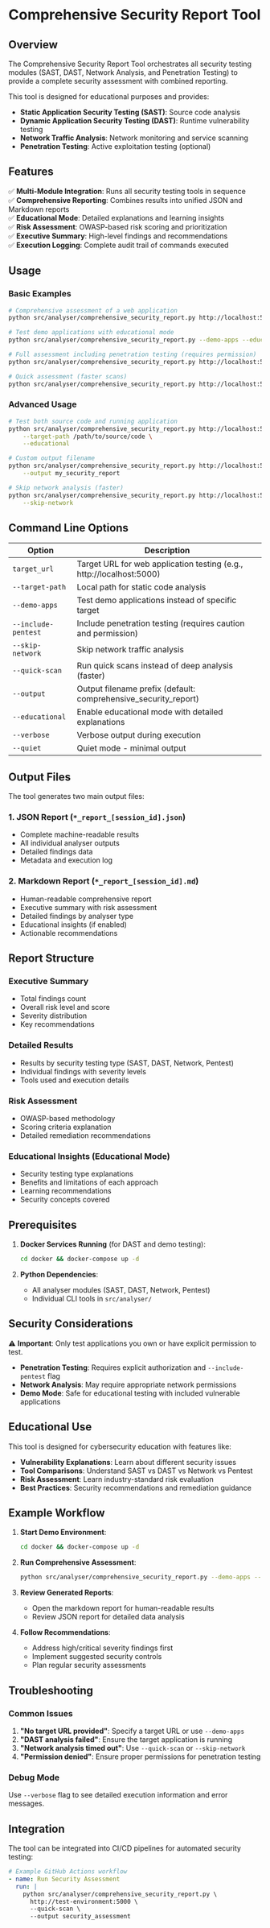 # Comprehensive Security Report Tool

## Overview

The Comprehensive Security Report Tool orchestrates all security testing modules (SAST, DAST, Network Analysis, and Penetration Testing) to provide a complete security assessment with combined reporting.

This tool is designed for educational purposes and provides:
- **Static Application Security Testing (SAST)**: Source code analysis
- **Dynamic Application Security Testing (DAST)**: Runtime vulnerability testing  
- **Network Traffic Analysis**: Network monitoring and service scanning
- **Penetration Testing**: Active exploitation testing (optional)

## Features

✅ **Multi-Module Integration**: Runs all security testing tools in sequence  
✅ **Comprehensive Reporting**: Combines results into unified JSON and Markdown reports  
✅ **Educational Mode**: Detailed explanations and learning insights  
✅ **Risk Assessment**: OWASP-based risk scoring and prioritization  
✅ **Executive Summary**: High-level findings and recommendations  
✅ **Execution Logging**: Complete audit trail of commands executed  

## Usage

### Basic Examples

```bash
# Comprehensive assessment of a web application
python src/analyser/comprehensive_security_report.py http://localhost:5000

# Test demo applications with educational mode
python src/analyser/comprehensive_security_report.py --demo-apps --educational

# Full assessment including penetration testing (requires permission)
python src/analyser/comprehensive_security_report.py http://localhost:5000 --include-pentest

# Quick assessment (faster scans)
python src/analyser/comprehensive_security_report.py http://localhost:5000 --quick-scan
```

### Advanced Usage

```bash
# Test both source code and running application
python src/analyser/comprehensive_security_report.py http://localhost:5000 \
    --target-path /path/to/source/code \
    --educational

# Custom output filename
python src/analyser/comprehensive_security_report.py http://localhost:5000 \
    --output my_security_report

# Skip network analysis (faster)
python src/analyser/comprehensive_security_report.py http://localhost:5000 \
    --skip-network
```

## Command Line Options

| Option | Description |
|--------|-------------|
| `target_url` | Target URL for web application testing (e.g., http://localhost:5000) |
| `--target-path` | Local path for static code analysis |
| `--demo-apps` | Test demo applications instead of specific target |
| `--include-pentest` | Include penetration testing (requires caution and permission) |
| `--skip-network` | Skip network traffic analysis |
| `--quick-scan` | Run quick scans instead of deep analysis (faster) |
| `--output` | Output filename prefix (default: comprehensive_security_report) |
| `--educational` | Enable educational mode with detailed explanations |
| `--verbose` | Verbose output during execution |
| `--quiet` | Quiet mode - minimal output |

## Output Files

The tool generates two main output files:

### 1. JSON Report (`*_report_[session_id].json`)
- Complete machine-readable results
- All individual analyser outputs
- Detailed findings data
- Metadata and execution log

### 2. Markdown Report (`*_report_[session_id].md`)
- Human-readable comprehensive report
- Executive summary with risk assessment
- Detailed findings by analyser type
- Educational insights (if enabled)
- Actionable recommendations

## Report Structure

### Executive Summary
- Total findings count
- Overall risk level and score
- Severity distribution
- Key recommendations

### Detailed Results
- Results by security testing type (SAST, DAST, Network, Pentest)
- Individual findings with severity levels
- Tools used and execution details

### Risk Assessment
- OWASP-based methodology
- Scoring criteria explanation
- Detailed remediation recommendations

### Educational Insights (Educational Mode)
- Security testing type explanations
- Benefits and limitations of each approach
- Learning recommendations
- Security concepts covered

## Prerequisites

1. **Docker Services Running** (for DAST and demo testing):
   ```bash
   cd docker && docker-compose up -d
   ```

2. **Python Dependencies**:
   - All analyser modules (SAST, DAST, Network, Pentest)
   - Individual CLI tools in `src/analyser/`

## Security Considerations

⚠️ **Important**: Only test applications you own or have explicit permission to test.

- **Penetration Testing**: Requires explicit authorization and `--include-pentest` flag
- **Network Analysis**: May require appropriate network permissions
- **Demo Mode**: Safe for educational testing with included vulnerable applications

## Educational Use

This tool is designed for cybersecurity education with features like:

- **Vulnerability Explanations**: Learn about different security issues
- **Tool Comparisons**: Understand SAST vs DAST vs Network vs Pentest
- **Risk Assessment**: Learn industry-standard risk evaluation
- **Best Practices**: Security recommendations and remediation guidance

## Example Workflow

1. **Start Demo Environment**:
   ```bash
   cd docker && docker-compose up -d
   ```

2. **Run Comprehensive Assessment**:
   ```bash
   python src/analyser/comprehensive_security_report.py --demo-apps --educational
   ```

3. **Review Generated Reports**:
   - Open the markdown report for human-readable results
   - Review JSON report for detailed data analysis

4. **Follow Recommendations**:
   - Address high/critical severity findings first
   - Implement suggested security controls
   - Plan regular security assessments

## Troubleshooting

### Common Issues

1. **"No target URL provided"**: Specify a target URL or use `--demo-apps`
2. **"DAST analysis failed"**: Ensure the target application is running
3. **"Network analysis timed out"**: Use `--quick-scan` or `--skip-network`
4. **"Permission denied"**: Ensure proper permissions for penetration testing

### Debug Mode

Use `--verbose` flag to see detailed execution information and error messages.

## Integration

The tool can be integrated into CI/CD pipelines for automated security testing:

```yaml
# Example GitHub Actions workflow
- name: Run Security Assessment
  run: |
    python src/analyser/comprehensive_security_report.py \
      http://test-environment:5000 \
      --quick-scan \
      --output security_assessment
```